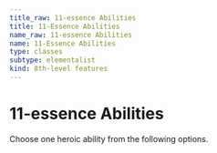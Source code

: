 ```yaml
---
title_raw: 11-essence Abilities
title: 11-Essence Abilities
name_raw: 11-essence Abilities
name: 11-Essence Abilities
type: classes
subtype: elementalist
kind: 8th-level features
---
```


# 11-essence Abilities

Choose one heroic ability from the following options.
